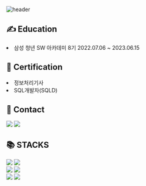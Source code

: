 ![header](https://capsule-render.vercel.app/api?type=Waving&color=gradient&height=160&section=header&text=JaeHyeok's%20GitHub&animation=scaleIn&fontAlign=50&fontSize=60&fontColor=000000)
<br>
<div><h2>✍ Education</h2></div>
<li>삼성 청년 SW 아카데미 8기 2022.07.06 ~ 2023.06.15</li> 

<div><h2>📜 Certification</h2></div>
<li>정보처리기사 </li> 
<li>SQL개발자(SQLD)</li> 

<div><h2>📖 Contact</h2></div>
<span><a href="https://w2as2l.tistory.com/"><img src="https://img.shields.io/badge/My tech blog-A9BCF5?style=flat-square&logo=GitHub Sponsors&logoColor=white&link=https://snowwhite1106.tistory.com/"/></a>  <a href="mailto:sophia991106@gmail.com"><img src="https://img.shields.io/badge/Gmail-D0A9F5?style=flat-square&logo=Gmail&logoColor=white&link=mailto:leeflection@gmail.com"/></a></span>
<div><h2>📚 STACKS</h2></div>
<div> 
  <img src="https://img.shields.io/badge/java-007396?style=for-the-badge&logo=java&logoColor=white">
  <img src="https://img.shields.io/badge/python-1572B6?style=for-the-badge&logo=python&logoColor=white"/>
  <br>
  <img src="https://img.shields.io/badge/spring-6DB33F?style=for-the-badge&logo=Spring&logoColor=white"> 
  <img src="https://img.shields.io/badge/springsecurity-6DB33F?style=for-the-badge&logo=springsecurity&logoColor=white"> 
  <br>
  <img src="https://img.shields.io/badge/apachespark-E25A1C?style=for-the-badge&logo=apachespark&logoColor=white"> 
  <img src="https://img.shields.io/badge/Docker-2496ED?style=for-the-badge&logo=Docker&logoColor=white"> 
  <br>
